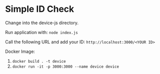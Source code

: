 # Simple ID Check

Change into the device-js directory.

Run application with:
`node index.js`

Call the following URL and add your ID:
`http://localhost:3000/<YOUR ID>`

Docker Image:

1. `docker build . -t device`
2. `docker run -it -p 3000:3000 --name device device`